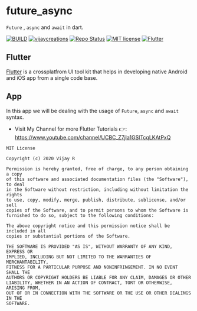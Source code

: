 # future_async

```Future``` , ```async``` and ```await``` in dart.

[![BUILD](https://img.shields.io/badge/Build-OK-<COLOR>.svg)](https://github.com/vijayinyoutube/future_async)  [![vijaycreations](https://img.shields.io/website-up-vijaycreations-green-orange/http/cv.lbesson.qc.to.svg)](https://www.youtube.com/channel/UCBC_Z7jla1GSITcqLKAtPxQ) [![Repo Status](https://img.shields.io/badge/RepoStatus-Active-blue.svg)](https://github.com/vijayinyoutube/future_async) [![MIT license](https://img.shields.io/badge/License-MIT-red.svg)](https://github.com/vijayinyoutube/future_async) [![Flutter](https://img.shields.io/badge/Built_using-Flutter-blue.svg)](https://github.com/vijayinyoutube/future_async)

## Flutter
[Flutter](https://flutter.dev/) is a crossplatfrom UI tool kit that helps in developing native Android and iOS app from a single code base.

## App

In this app we will be dealing with the usage of ```Future```, ```async``` and ```await``` syntax.



* Visit My Channel for more Flutter Tutorials 👉: https://www.youtube.com/channel/UCBC_Z7jla1GSITcqLKAtPxQ 

```
MIT License

Copyright (c) 2020 Vijay R

Permission is hereby granted, free of charge, to any person obtaining a copy
of this software and associated documentation files (the "Software"), to deal
in the Software without restriction, including without limitation the rights
to use, copy, modify, merge, publish, distribute, sublicense, and/or sell
copies of the Software, and to permit persons to whom the Software is
furnished to do so, subject to the following conditions:

The above copyright notice and this permission notice shall be included in all
copies or substantial portions of the Software.

THE SOFTWARE IS PROVIDED "AS IS", WITHOUT WARRANTY OF ANY KIND, EXPRESS OR
IMPLIED, INCLUDING BUT NOT LIMITED TO THE WARRANTIES OF MERCHANTABILITY,
FITNESS FOR A PARTICULAR PURPOSE AND NONINFRINGEMENT. IN NO EVENT SHALL THE
AUTHORS OR COPYRIGHT HOLDERS BE LIABLE FOR ANY CLAIM, DAMAGES OR OTHER
LIABILITY, WHETHER IN AN ACTION OF CONTRACT, TORT OR OTHERWISE, ARISING FROM,
OUT OF OR IN CONNECTION WITH THE SOFTWARE OR THE USE OR OTHER DEALINGS IN THE
SOFTWARE.

```
